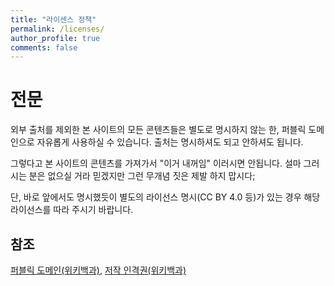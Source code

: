 ```yaml
---
title: "라이센스 정책"
permalink: /licenses/
author_profile: true
comments: false
---
```

# 전문
외부 출처를 제외한 본 사이트의 모든 콘텐츠들은 별도로 명시하지 않는 한, 퍼블릭 도메인으로 자유롭게 사용하실 수 있습니다. 출처는 명시하셔도 되고 안하셔도 됩니다.

그렇다고 본 사이트의 콘텐츠를 가져가서 "이거 내꺼임" 이러시면 안됩니다. 설마 그러시는 분은 없으실 거라 믿겠지만 그런 무개념 짓은 제발 하지 맙시다;

단, 바로 앞에서도 명시했듯이 별도의 라이선스 명시(CC BY 4.0 등)가 있는 경우 해당 라이선스를 따라 주시기 바랍니다.

## 참조
[퍼블릭 도메인(위키백과)](https://ko.wikipedia.org/wiki/%ED%8D%BC%EB%B8%94%EB%A6%AD_%EB%8F%84%EB%A9%94%EC%9D%B8), [저작 인격권(위키백과)](https://ko.wikipedia.org/wiki/%EC%A0%80%EC%9E%91_%EC%9D%B8%EA%B2%A9%EA%B6%8C)
